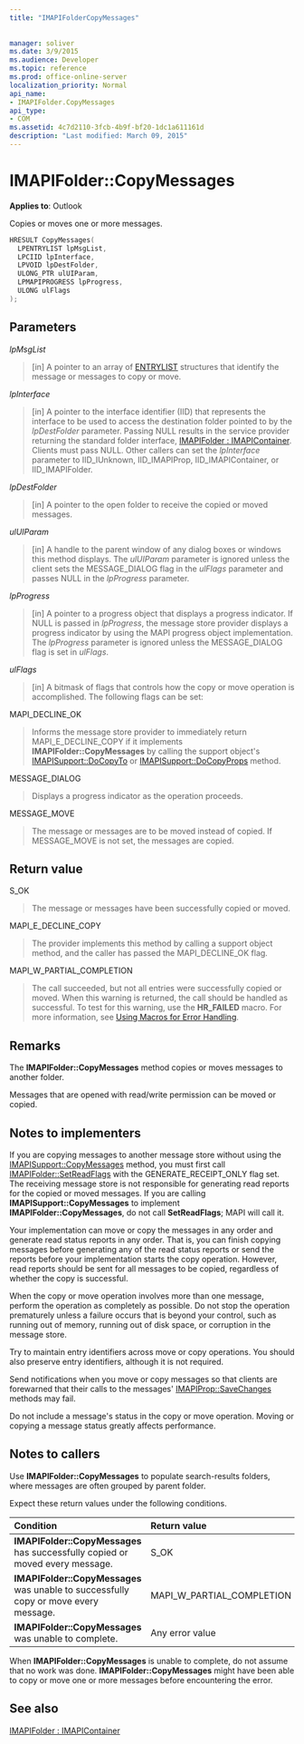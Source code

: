 ```yaml
---
title: "IMAPIFolderCopyMessages"
 
 
manager: soliver
ms.date: 3/9/2015
ms.audience: Developer
ms.topic: reference
ms.prod: office-online-server
localization_priority: Normal
api_name:
- IMAPIFolder.CopyMessages
api_type:
- COM
ms.assetid: 4c7d2110-3fcb-4b9f-bf20-1dc1a611161d
description: "Last modified: March 09, 2015"
---
```


# IMAPIFolder::CopyMessages

  
  
**Applies to**: Outlook 
  
Copies or moves one or more messages.
  
```cpp
HRESULT CopyMessages(
  LPENTRYLIST lpMsgList,
  LPCIID lpInterface,
  LPVOID lpDestFolder,
  ULONG_PTR ulUIParam,
  LPMAPIPROGRESS lpProgress,
  ULONG ulFlags
);
```

## Parameters

 _lpMsgList_
  
> [in] A pointer to an array of [ENTRYLIST](entrylist.md) structures that identify the message or messages to copy or move. 
    
 _lpInterface_
  
> [in] A pointer to the interface identifier (IID) that represents the interface to be used to access the destination folder pointed to by the  _lpDestFolder_ parameter. Passing NULL results in the service provider returning the standard folder interface, [IMAPIFolder : IMAPIContainer](imapifolderimapicontainer.md). Clients must pass NULL. Other callers can set the  _lpInterface_ parameter to IID_IUnknown, IID_IMAPIProp, IID_IMAPIContainer, or IID_IMAPIFolder. 
    
 _lpDestFolder_
  
> [in] A pointer to the open folder to receive the copied or moved messages.
    
 _ulUIParam_
  
> [in] A handle to the parent window of any dialog boxes or windows this method displays. The  _ulUIParam_ parameter is ignored unless the client sets the MESSAGE_DIALOG flag in the  _ulFlags_ parameter and passes NULL in the  _lpProgress_ parameter. 
    
 _lpProgress_
  
> [in] A pointer to a progress object that displays a progress indicator. If NULL is passed in  _lpProgress_, the message store provider displays a progress indicator by using the MAPI progress object implementation. The  _lpProgress_ parameter is ignored unless the MESSAGE_DIALOG flag is set in  _ulFlags_.
    
 _ulFlags_
  
> [in] A bitmask of flags that controls how the copy or move operation is accomplished. The following flags can be set:
    
MAPI_DECLINE_OK 
  
> Informs the message store provider to immediately return MAPI_E_DECLINE_COPY if it implements **IMAPIFolder::CopyMessages** by calling the support object's [IMAPISupport::DoCopyTo](imapisupport-docopyto.md) or [IMAPISupport::DoCopyProps](imapisupport-docopyprops.md) method. 
    
MESSAGE_DIALOG 
  
> Displays a progress indicator as the operation proceeds.
    
MESSAGE_MOVE 
  
> The message or messages are to be moved instead of copied. If MESSAGE_MOVE is not set, the messages are copied.
    
## Return value

S_OK 
  
> The message or messages have been successfully copied or moved.
    
MAPI_E_DECLINE_COPY 
  
> The provider implements this method by calling a support object method, and the caller has passed the MAPI_DECLINE_OK flag.
    
MAPI_W_PARTIAL_COMPLETION 
  
> The call succeeded, but not all entries were successfully copied or moved. When this warning is returned, the call should be handled as successful. To test for this warning, use the **HR_FAILED** macro. For more information, see [Using Macros for Error Handling](using-macros-for-error-handling.md).
    
## Remarks

The **IMAPIFolder::CopyMessages** method copies or moves messages to another folder. 
  
Messages that are opened with read/write permission can be moved or copied. 
  
## Notes to implementers

If you are copying messages to another message store without using the [IMAPISupport::CopyMessages](imapisupport-copymessages.md) method, you must first call [IMAPIFolder::SetReadFlags](imapifolder-setreadflags.md) with the GENERATE_RECEIPT_ONLY flag set. The receiving message store is not responsible for generating read reports for the copied or moved messages. If you are calling **IMAPISupport::CopyMessages** to implement **IMAPIFolder::CopyMessages**, do not call **SetReadFlags**; MAPI will call it. 
  
Your implementation can move or copy the messages in any order and generate read status reports in any order. That is, you can finish copying messages before generating any of the read status reports or send the reports before your implementation starts the copy operation. However, read reports should be sent for all messages to be copied, regardless of whether the copy is successful.
  
When the copy or move operation involves more than one message, perform the operation as completely as possible. Do not stop the operation prematurely unless a failure occurs that is beyond your control, such as running out of memory, running out of disk space, or corruption in the message store.
  
Try to maintain entry identifiers across move or copy operations. You should also preserve entry identifiers, although it is not required.
  
Send notifications when you move or copy messages so that clients are forewarned that their calls to the messages' [IMAPIProp::SaveChanges](imapiprop-savechanges.md) methods may fail. 
  
Do not include a message's status in the copy or move operation. Moving or copying a message status greatly affects performance.
  
## Notes to callers

Use **IMAPIFolder::CopyMessages** to populate search-results folders, where messages are often grouped by parent folder. 
  
Expect these return values under the following conditions.
  
|**Condition**|**Return value**|
|:-----|:-----|
|**IMAPIFolder::CopyMessages** has successfully copied or moved every message.  <br/> |S_OK  <br/> |
|**IMAPIFolder::CopyMessages** was unable to successfully copy or move every message.  <br/> |MAPI_W_PARTIAL_COMPLETION  <br/> |
|**IMAPIFolder::CopyMessages** was unable to complete.  <br/> |Any error value  <br/> |
   
When **IMAPIFolder::CopyMessages** is unable to complete, do not assume that no work was done. **IMAPIFolder::CopyMessages** might have been able to copy or move one or more messages before encountering the error. 
  
## See also



[IMAPIFolder : IMAPIContainer](imapifolderimapicontainer.md)

